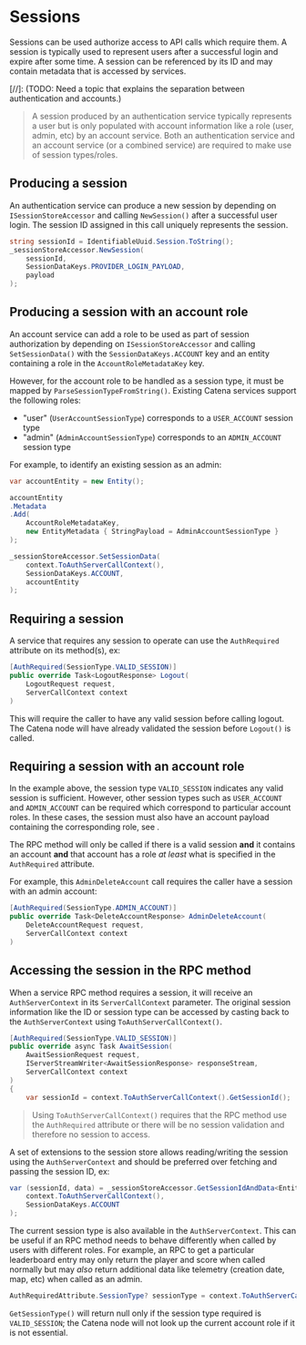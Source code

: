 # Sessions

Sessions can be used authorize access to API calls which require them. A session is typically used to represent users
after a successful login and expire after some time. A session can be referenced by its ID and may contain metadata that
is accessed by services.

[//]: (TODO: Need a topic that explains the separation between authentication and accounts.)
> A session produced by an authentication service typically represents a user but is only populated with account
> information like a role (user, admin, etc) by an account service. Both an authentication service and an account
> service (or a combined service) are required to make use of session types/roles.

## Producing a session

An authentication service can produce a new session by depending on `ISessionStoreAccessor` and calling `NewSession()`
after a successful user login. The session ID assigned in this call uniquely represents the session.

```C#
string sessionId = IdentifiableUuid.Session.ToString();
_sessionStoreAccessor.NewSession(
    sessionId,
    SessionDataKeys.PROVIDER_LOGIN_PAYLOAD,
    payload
);
```

## Producing a session with an account role

An account service can add a role to be used as part of session authorization by depending on `ISessionStoreAccessor`
and calling `SetSessionData()` with the `SessionDataKeys.ACCOUNT` key and an entity containing a role in
the `AccountRoleMetadataKey` key.

However, for the account role to be handled as a session type, it must be mapped by `ParseSessionTypeFromString()`.
Existing Catena services support the following roles:

* "user" (`UserAccountSessionType`) corresponds to a `USER_ACCOUNT` session type
* "admin" (`AdminAccountSessionType`) corresponds to an `ADMIN_ACCOUNT` session type

For example, to identify an existing session as an admin:

```C#
var accountEntity = new Entity();

accountEntity
.Metadata
.Add(
    AccountRoleMetadataKey,
    new EntityMetadata { StringPayload = AdminAccountSessionType }
);

_sessionStoreAccessor.SetSessionData(
    context.ToAuthServerCallContext(),
    SessionDataKeys.ACCOUNT,
    accountEntity
);
```

## Requiring a session

A service that requires any session to operate can use the `AuthRequired` attribute on its method(s), ex:

```C#
[AuthRequired(SessionType.VALID_SESSION)]
public override Task<LogoutResponse> Logout(
    LogoutRequest request,
    ServerCallContext context
)
```

This will require the caller to have any valid session before calling logout. The Catena node will have already
validated the session before `Logout()` is called.

## Requiring a session with an account role

In the example above, the session type `VALID_SESSION` indicates any valid session is sufficient. However, other session
types such as `USER_ACCOUNT` and `ADMIN_ACCOUNT` can be required which correspond to particular account roles. In these
cases, the session must also have an account payload containing the corresponding role,
see [](#producing-a-session-with-an-account-role).

The RPC method will only be called if there is a valid session **and** it contains an account **and** that account has a
role _at least_ what is specified in the `AuthRequired` attribute.

For example, this `AdminDeleteAccount` call requires the caller have a session with an admin account:

```C#
[AuthRequired(SessionType.ADMIN_ACCOUNT)]
public override Task<DeleteAccountResponse> AdminDeleteAccount(
    DeleteAccountRequest request,
    ServerCallContext context
)
```

## Accessing the session in the RPC method

When a service RPC method requires a session, it will receive an `AuthServerContext` in its `ServerCallContext`
parameter. The original session information like the ID or session type can be accessed by casting back to
the `AuthServerContext` using `ToAuthServerCallContext()`.

```C#
[AuthRequired(SessionType.VALID_SESSION)]
public override async Task AwaitSession(
    AwaitSessionRequest request,
    IServerStreamWriter<AwaitSessionResponse> responseStream,
    ServerCallContext context
)
{
    var sessionId = context.ToAuthServerCallContext().GetSessionId();
```

> Using `ToAuthServerCallContext()` requires that the RPC method use the `AuthRequired` attribute or there will be no
> session validation and therefore no session to access.

A set of extensions to the session store allows reading/writing the session using the `AuthServerContext` and should be
preferred over fetching and passing the session ID, ex:

```C#
var (sessionId, data) = _sessionStoreAccessor.GetSessionIdAndData<Entity>(
    context.ToAuthServerCallContext(),
    SessionDataKeys.ACCOUNT
);
```

The current session type is also available in the `AuthServerContext`. This can be useful if an RPC method needs to
behave differently when called by users with different roles. For example, an RPC to get a particular leaderboard entry
may only return the player and score when called normally but may _also_ return additional data like telemetry (creation
date, map, etc) when called as an admin.

```C#
AuthRequiredAttribute.SessionType? sessionType = context.ToAuthServerCallContext().GetSessionType();
```

`GetSessionType()` will return null only if the session type required is `VALID_SESSION`; the Catena node will not look
up the current account role if it is not essential.